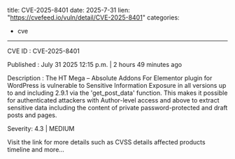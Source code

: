  
title: CVE-2025-8401
date: 2025-7-31
lien: "https://cvefeed.io/vuln/detail/CVE-2025-8401"
categories:
  - cve
---

CVE ID : CVE-2025-8401

Published :  July 31
2025
12:15 p.m. | 2 hours
49 minutes ago

Description : The HT Mega – Absolute Addons For Elementor plugin for WordPress is vulnerable to Sensitive Information Exposure in all versions up to
and including
2.9.1 via the 'get_post_data' function. This makes it possible for authenticated attackers
with Author-level access and above
to extract sensitive data including the content of private
password-protected
and draft posts and pages.

Severity: 4.3 | MEDIUM

Visit the link for more details
such as CVSS details
affected products
timeline
and more...

